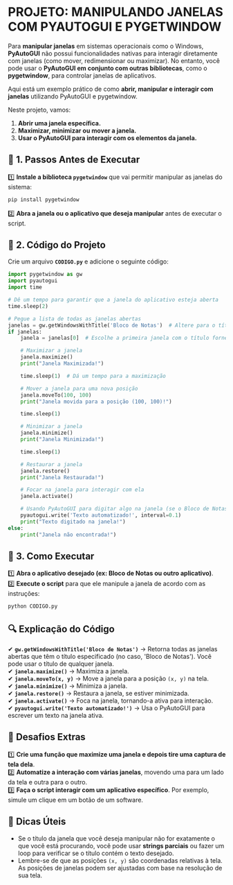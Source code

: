 # PROJETO: MANIPULANDO JANELAS COM PYAUTOGUI E PYGETWINDOW
Para **manipular janelas** em sistemas operacionais como o Windows, **PyAutoGUI** não possui funcionalidades nativas para interagir diretamente com janelas (como mover, redimensionar ou maximizar). No entanto, você pode usar o **PyAutoGUI em conjunto com outras bibliotecas**, como o **pygetwindow**, para controlar janelas de aplicativos.

Aqui está um exemplo prático de como **abrir, manipular e interagir com janelas** utilizando PyAutoGUI e pygetwindow.

Neste projeto, vamos:
1. **Abrir uma janela específica.**
2. **Maximizar, minimizar ou mover a janela.**
3. **Usar o PyAutoGUI para interagir com os elementos da janela.**

## **📄 1. Passos Antes de Executar**  
1️⃣ **Instale a biblioteca `pygetwindow`** que vai permitir manipular as janelas do sistema:  

```bash
pip install pygetwindow
```

2️⃣ **Abra a janela ou o aplicativo que deseja manipular** antes de executar o script.  
   
## **📄 2. Código do Projeto**  
Crie um arquivo **`CODIGO.py`** e adicione o seguinte código:

```python
import pygetwindow as gw
import pyautogui
import time

# Dê um tempo para garantir que a janela do aplicativo esteja aberta
time.sleep(2)

# Pegue a lista de todas as janelas abertas
janelas = gw.getWindowsWithTitle('Bloco de Notas')  # Altere para o título da sua janela
if janelas:
    janela = janelas[0]  # Escolhe a primeira janela com o título fornecido

    # Maximizar a janela
    janela.maximize()
    print("Janela Maximizada!")

    time.sleep(1)  # Dá um tempo para a maximização

    # Mover a janela para uma nova posição
    janela.moveTo(100, 100)
    print("Janela movida para a posição (100, 100)!")

    time.sleep(1)

    # Minimizar a janela
    janela.minimize()
    print("Janela Minimizada!")

    time.sleep(1)

    # Restaurar a janela
    janela.restore()
    print("Janela Restaurada!")

    # Focar na janela para interagir com ela
    janela.activate()

    # Usando PyAutoGUI para digitar algo na janela (se o Bloco de Notas estiver aberto)
    pyautogui.write('Texto automatizado!', interval=0.1)
    print("Texto digitado na janela!")
else:
    print("Janela não encontrada!")
```

## **🚀 3. Como Executar**  
1️⃣ **Abra o aplicativo desejado (ex: Bloco de Notas ou outro aplicativo)**.  
2️⃣ **Execute o script** para que ele manipule a janela de acordo com as instruções:
   ```bash
   python CODIGO.py
   ```

## **🔍 Explicação do Código**  
✔ **`gw.getWindowsWithTitle('Bloco de Notas')`** → Retorna todas as janelas abertas que têm o título especificado (no caso, 'Bloco de Notas'). Você pode usar o título de qualquer janela.  
✔ **`janela.maximize()`** → Maximiza a janela.  
✔ **`janela.moveTo(x, y)`** → Move a janela para a posição `(x, y)` na tela.  
✔ **`janela.minimize()`** → Minimiza a janela.  
✔ **`janela.restore()`** → Restaura a janela, se estiver minimizada.  
✔ **`janela.activate()`** → Foca na janela, tornando-a ativa para interação.  
✔ **`pyautogui.write('Texto automatizado!')`** → Usa o PyAutoGUI para escrever um texto na janela ativa.

## **🎯 Desafios Extras**  
1️⃣ **Crie uma função que maximize uma janela e depois tire uma captura de tela dela**.  
2️⃣ **Automatize a interação com várias janelas**, movendo uma para um lado da tela e outra para o outro.  
3️⃣ **Faça o script interagir com um aplicativo específico**. Por exemplo, simule um clique em um botão de um software.  

## **📍 Dicas Úteis**  
- Se o título da janela que você deseja manipular não for exatamente o que você está procurando, você pode usar **strings parciais** ou fazer um loop para verificar se o título contém o texto desejado.  
- Lembre-se de que as posições `(x, y)` são coordenadas relativas à tela. As posições de janelas podem ser ajustadas com base na resolução de sua tela.
